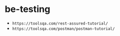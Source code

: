 # be-testing
- `https://toolsqa.com/rest-assured-tutorial/`
- `https://toolsqa.com/postman/postman-tutorial/`
